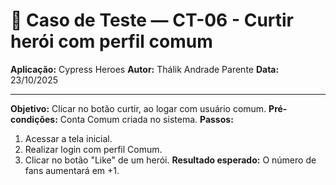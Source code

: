 # 🧾 Caso de Teste — CT-06 - Curtir herói com perfil comum

**Aplicação:** Cypress Heroes
**Autor:** Thálik Andrade Parente
**Data:** 23/10/2025  

----

**Objetivo:** Clicar no botão curtir, ao logar com usuário comum.
**Pré-condições:** Conta Comum criada no sistema.
**Passos:**
1. Acessar a tela inicial.
2. Realizar login com perfil Comum.
3. Clicar no botão "Like" de um herói.
**Resultado esperado:** O número de fans aumentará em +1.